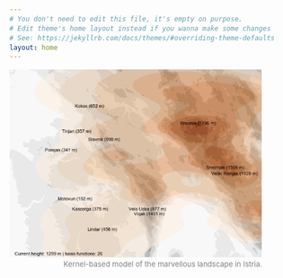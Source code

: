 ```yaml
---
# You don't need to edit this file, it's empty on purpose.
# Edit theme's home layout instead if you wanna make some changes
# See: https://jekyllrb.com/docs/themes/#overriding-theme-defaults
layout: home
---
```


<figure style="margin-left: 0; max-width: 450px;">
<img src="/notebooks/phd/frame_268.png">
<figcaption align="right"><font color="gray" size="2">
Kernel-based model of the marvellous landscape in Istria.
</font></figcaption>
</figure>

<br/>